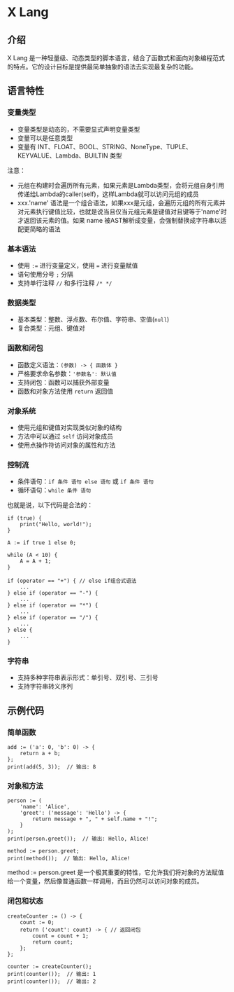 # X Lang

## 介绍

X Lang 是一种轻量级、动态类型的脚本语言，结合了函数式和面向对象编程范式的特点。它的设计目标是提供最简单抽象的语法去实现最复杂的功能。

## 语言特性

### 变量类型

- 变量类型是动态的，不需要显式声明变量类型
- 变量可以是任意类型
- 变量有 INT、FLOAT、BOOL、STRING、NoneType、TUPLE、KEYVALUE、Lambda、BUILTIN 类型

注意：

- 元组在构建时会遍历所有元素，如果元素是Lambda类型，会将元组自身引用传递给Lambda的caller(self)，这样Lambda就可以访问元组的成员
- xxx.'name' 语法是一个组合语法，如果xxx是元组，会遍历元组的所有元素并对元素执行键值比较，也就是说当且仅当元组元素是键值对且键等于'name'时才返回该元素的值。如果 name 被AST解析成变量，会强制替换成字符串以适配更简略的语法

### 基本语法

- 使用 `:=` 进行变量定义，使用 `=` 进行变量赋值
- 语句使用分号 `;` 分隔
- 支持单行注释 `//` 和多行注释 `/* */`

### 数据类型

- 基本类型：整数、浮点数、布尔值、字符串、空值(`null`)
- 复合类型：元组、键值对

### 函数和闭包

- 函数定义语法：`(参数) -> { 函数体 }`
- 严格要求命名参数：`'参数名': 默认值`
- 支持闭包：函数可以捕获外部变量
- 函数和对象方法使用 `return` 返回值

### 对象系统

- 使用元组和键值对实现类似对象的结构
- 方法中可以通过 `self` 访问对象成员
- 使用点操作符访问对象的属性和方法

### 控制流

- 条件语句：`if 条件 语句 else 语句` 或 `if 条件 语句`
- 循环语句：`while 条件 语句`

也就是说，以下代码是合法的：

```
if (true) {
    print("Hello, world!");
}

A := if true 1 else 0;

while (A < 10) {
    A = A + 1;
}

if (operator == "+") { // else if组合式语法
    ...
} else if (operator == "-") {
    ...
} else if (operator == "*") {
    ...
} else if (operator == "/") {
    ...
} else {
    ...
}
```

### 字符串

- 支持多种字符串表示形式：单引号、双引号、三引号
- 支持字符串转义序列

## 示例代码

### 简单函数

```
add := ('a': 0, 'b': 0) -> {
    return a + b;
};
print(add(5, 3));  // 输出: 8
```

### 对象和方法

```
person := (
    'name': 'Alice',
    'greet': ('message': 'Hello') -> {
        return message + ", " + self.name + "!";
    }
);
print(person.greet());  // 输出: Hello, Alice!

method := person.greet;
print(method());  // 输出: Hello, Alice!
```

method := person.greet 是一个极其重要的特性，它允许我们将对象的方法赋值给一个变量，然后像普通函数一样调用，而且仍然可以访问对象的成员。

### 闭包和状态

```
createCounter := () -> {
    count := 0;
    return ('count': count) -> { // 返回闭包
        count = count + 1;
        return count;
    };
};

counter := createCounter();
print(counter());  // 输出: 1
print(counter());  // 输出: 2
```
